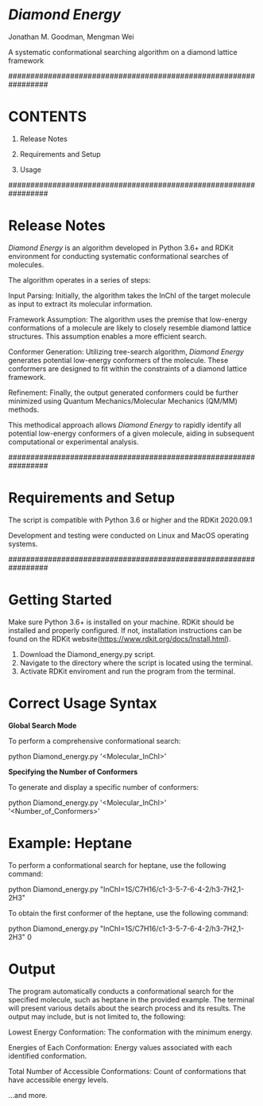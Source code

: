 # *Diamond Energy*

Jonathan M. Goodman, Mengman Wei

A systematic conformational searching algorithm on a diamond lattice framework

#################################################################

# CONTENTS

1. Release Notes

2. Requirements and Setup

3. Usage


#################################################################

# Release Notes

*Diamond Energy* is an algorithm developed in Python 3.6+ and RDKit environment for conducting systematic conformational searches of molecules. 

The algorithm operates in a series of steps:

Input Parsing: Initially, the algorithm takes the InChI of the target molecule as input to extract its molecular information.

Framework Assumption: The algorithm uses the premise that low-energy conformations of a molecule are likely to closely resemble diamond lattice structures. This assumption enables a more efficient search.

Conformer Generation: Utilizing tree-search algorithm, *Diamond Energy* generates potential low-energy conformers of the molecule. These conformers are designed to fit within the constraints of a diamond lattice framework.

Refinement: Finally, the output generated conformers could be further minimized using Quantum Mechanics/Molecular Mechanics (QM/MM) methods.

This methodical approach allows *Diamond Energy* to rapidly identify all potential low-energy conformers of a given molecule, aiding in subsequent computational or experimental analysis.

#################################################################

# Requirements and Setup

The script is compatible with Python 3.6 or higher and the RDKit 2020.09.1

Development and testing were conducted on Linux and MacOS operating systems.

#################################################################

# Getting Started

Make sure Python 3.6+ is installed on your machine.
RDKit should be installed and properly configured. If not, installation instructions can be found on the RDKit website(https://www.rdkit.org/docs/Install.html).

1. Download the Diamond_energy.py script.
2. Navigate to the directory where the script is located using the terminal. 
3. Activate RDKit enviroment and run the program from the terminal.

# Correct Usage Syntax

__Global Search Mode__

To perform a comprehensive conformational search:

python Diamond_energy.py '<Molecular_InChI>' 

__Specifying the Number of Conformers__

To generate and display a specific number of conformers:

python Diamond_energy.py '<Molecular_InChI>'  '<Number_of_Conformers>'

# Example: Heptane

To perform a conformational search for heptane, use the following command:

python Diamond_energy.py "InChI=1S/C7H16/c1-3-5-7-6-4-2/h3-7H2,1-2H3"

To obtain the first conformer of the heptane, use the following command:

python Diamond_energy.py "InChI=1S/C7H16/c1-3-5-7-6-4-2/h3-7H2,1-2H3" 0

# Output

The program automatically conducts a conformational search for the specified molecule, such as heptane in the provided example. The terminal will present various details about the search process and its results. The output may include, but is not limited to, the following:

Lowest Energy Conformation: The conformation with the minimum energy.

Energies of Each Conformation: Energy values associated with each identified conformation.

Total Number of Accessible Conformations: Count of conformations that have accessible energy levels.

...and more.
